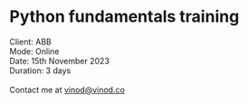 # Python fundamentals training

Client: ABB<br>
Mode: Online<br>
Date: 15th November 2023<br>
Duration: 3 days<br><br>
Contact me at vinod@vinod.co
